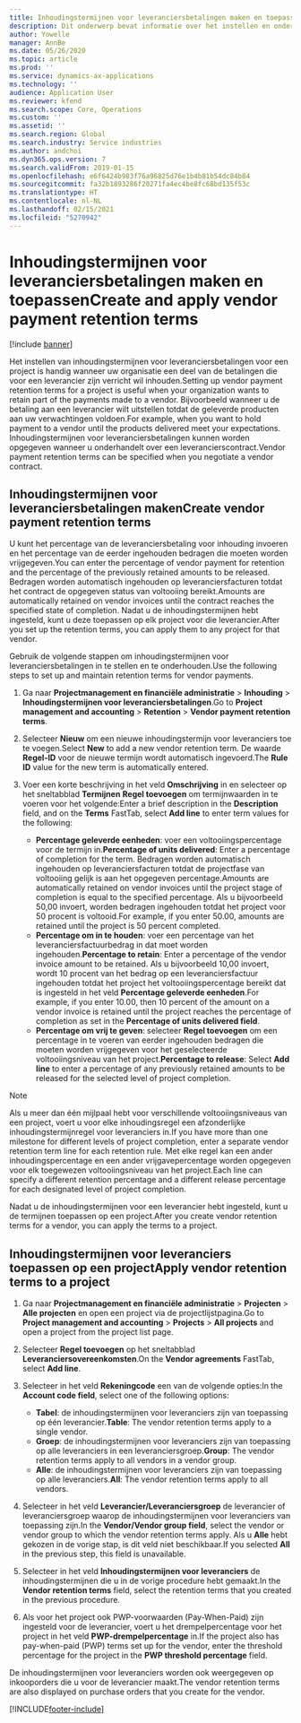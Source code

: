```yaml
---
title: Inhoudingstermijnen voor leveranciersbetalingen maken en toepassen
description: Dit onderwerp bevat informatie over het instellen en onderhouden van inhoudingstermijnen voor leveranciersbetalingen.
author: Yowelle
manager: AnnBe
ms.date: 05/26/2020
ms.topic: article
ms.prod: ''
ms.service: dynamics-ax-applications
ms.technology: ''
audience: Application User
ms.reviewer: kfend
ms.search.scope: Core, Operations
ms.custom: ''
ms.assetid: ''
ms.search.region: Global
ms.search.industry: Service industries
ms.author: andchoi
ms.dyn365.ops.version: 7
ms.search.validFrom: 2019-01-15
ms.openlocfilehash: e6f6424b983f76a96825d76e1b4b81b54dc84b84
ms.sourcegitcommit: fa32b1893286f20271fa4ec4be8fc68bd135f53c
ms.translationtype: HT
ms.contentlocale: nl-NL
ms.lasthandoff: 02/15/2021
ms.locfileid: "5270942"
---
```

# <a name="create-and-apply-vendor-payment-retention-terms"></a><span data-ttu-id="a1bdc-103">Inhoudingstermijnen voor leveranciersbetalingen maken en toepassen</span><span class="sxs-lookup"><span data-stu-id="a1bdc-103">Create and apply vendor payment retention terms</span></span>

[!include [banner](../includes/banner.md)] 

<span data-ttu-id="a1bdc-104">Het instellen van inhoudingstermijnen voor leveranciersbetalingen voor een project is handig wanneer uw organisatie een deel van de betalingen die voor een leverancier zijn verricht wil inhouden.</span><span class="sxs-lookup"><span data-stu-id="a1bdc-104">Setting up vendor payment retention terms for a project is useful when your organization wants to retain part of the payments made to a vendor.</span></span> <span data-ttu-id="a1bdc-105">Bijvoorbeeld wanneer u de betaling aan een leverancier wilt uitstellen totdat de geleverde producten aan uw verwachtingen voldoen.</span><span class="sxs-lookup"><span data-stu-id="a1bdc-105">For example, when you want to hold payment to a vendor until the products delivered meet your expectations.</span></span> <span data-ttu-id="a1bdc-106">Inhoudingstermijnen voor leveranciersbetalingen kunnen worden opgegeven wanneer u onderhandelt over een leverancierscontract.</span><span class="sxs-lookup"><span data-stu-id="a1bdc-106">Vendor payment retention terms can be specified when you negotiate a vendor contract.</span></span>

## <a name="create-vendor-payment-retention-terms"></a><span data-ttu-id="a1bdc-107">Inhoudingstermijnen voor leveranciersbetalingen maken</span><span class="sxs-lookup"><span data-stu-id="a1bdc-107">Create vendor payment retention terms</span></span>

<span data-ttu-id="a1bdc-108">U kunt het percentage van de leveranciersbetaling voor inhouding invoeren en het percentage van de eerder ingehouden bedragen die moeten worden vrijgegeven.</span><span class="sxs-lookup"><span data-stu-id="a1bdc-108">You can enter the percentage of vendor payment for retention and the percentage of the previously retained amounts to be released.</span></span> <span data-ttu-id="a1bdc-109">Bedragen worden automatisch ingehouden op leveranciersfacturen totdat het contract de opgegeven status van voltooiing bereikt.</span><span class="sxs-lookup"><span data-stu-id="a1bdc-109">Amounts are automatically retained on vendor invoices until the contract reaches the specified state of completion.</span></span> <span data-ttu-id="a1bdc-110">Nadat u de inhoudingstermijnen hebt ingesteld, kunt u deze toepassen op elk project voor die leverancier.</span><span class="sxs-lookup"><span data-stu-id="a1bdc-110">After you set up the retention terms, you can apply them to any project for that vendor.</span></span>

<span data-ttu-id="a1bdc-111">Gebruik de volgende stappen om inhoudingstermijnen voor leveranciersbetalingen in te stellen en te onderhouden.</span><span class="sxs-lookup"><span data-stu-id="a1bdc-111">Use the following steps to set up and maintain retention terms for vendor payments.</span></span> 

1. <span data-ttu-id="a1bdc-112">Ga naar **Projectmanagement en financiële administratie** > **Inhouding** > **Inhoudingstermijnen voor leveranciersbetalingen**.</span><span class="sxs-lookup"><span data-stu-id="a1bdc-112">Go to **Project management and accounting** > **Retention** > **Vendor payment retention terms**.</span></span>
2. <span data-ttu-id="a1bdc-113">Selecteer **Nieuw** om een nieuwe inhoudingstermijn voor leveranciers toe te voegen.</span><span class="sxs-lookup"><span data-stu-id="a1bdc-113">Select **New** to add a new vendor retention term.</span></span> <span data-ttu-id="a1bdc-114">De waarde **Regel-ID** voor de nieuwe termijn wordt automatisch ingevoerd.</span><span class="sxs-lookup"><span data-stu-id="a1bdc-114">The **Rule ID** value for the new term is automatically entered.</span></span> 
3. <span data-ttu-id="a1bdc-115">Voer een korte beschrijving in het veld **Omschrijving** in en selecteer op het sneltabblad **Termijnen** **Regel toevoegen** om termijnwaarden in te voeren voor het volgende:</span><span class="sxs-lookup"><span data-stu-id="a1bdc-115">Enter a brief description in the **Description** field, and on the **Terms** FastTab, select **Add line** to enter term values for the following:</span></span>

   - <span data-ttu-id="a1bdc-116">**Percentage geleverde eenheden**: voer een voltooiingspercentage voor de termijn in.</span><span class="sxs-lookup"><span data-stu-id="a1bdc-116">**Percentage of units delivered**: Enter a percentage of completion for the term.</span></span> <span data-ttu-id="a1bdc-117">Bedragen worden automatisch ingehouden op leveranciersfacturen totdat de projectfase van voltooiing gelijk is aan het opgegeven percentage.</span><span class="sxs-lookup"><span data-stu-id="a1bdc-117">Amounts are automatically retained on vendor invoices until the project stage of completion is equal to the specified percentage.</span></span> <span data-ttu-id="a1bdc-118">Als u bijvoorbeeld 50,00 invoert, worden bedragen ingehouden totdat het project voor 50 procent is voltooid.</span><span class="sxs-lookup"><span data-stu-id="a1bdc-118">For example, if you enter 50.00, amounts are retained until the project is 50 percent completed.</span></span>
   - <span data-ttu-id="a1bdc-119">**Percentage om in te houden**: voer een percentage van het leveranciersfactuurbedrag in dat moet worden ingehouden.</span><span class="sxs-lookup"><span data-stu-id="a1bdc-119">**Percentage to retain**: Enter a percentage of the vendor invoice amount to be retained.</span></span> <span data-ttu-id="a1bdc-120">Als u bijvoorbeeld 10,00 invoert, wordt 10 procent van het bedrag op een leveranciersfactuur ingehouden totdat het project het voltooiingspercentage bereikt dat is ingesteld in het veld **Percentage geleverde eenheden**.</span><span class="sxs-lookup"><span data-stu-id="a1bdc-120">For example, if you enter 10.00, then 10 percent of the amount on a vendor invoice is retained until the project reaches the percentage of completion as set in the **Percentage of units delivered field**.</span></span>
   - <span data-ttu-id="a1bdc-121">**Percentage om vrij te geven**: selecteer **Regel toevoegen** om een percentage in te voeren van eerder ingehouden bedragen die moeten worden vrijgegeven voor het geselecteerde voltooiingsniveau van het project.</span><span class="sxs-lookup"><span data-stu-id="a1bdc-121">**Percentage to release**: Select **Add line** to enter a percentage of any previously retained amounts to be released for the selected level of project completion.</span></span>

> [!NOTE]
> <span data-ttu-id="a1bdc-122">Als u meer dan één mijlpaal hebt voor verschillende voltooiingsniveaus van een project, voert u voor elke inhoudingsregel een afzonderlijke inhoudingstermijnregel voor leveranciers in.</span><span class="sxs-lookup"><span data-stu-id="a1bdc-122">If you have more than one milestone for different levels of project completion, enter a separate vendor retention term line for each retention rule.</span></span> <span data-ttu-id="a1bdc-123">Met elke regel kan een ander inhoudingspercentage en een ander vrijgavepercentage worden opgegeven voor elk toegewezen voltooiingsniveau van het project.</span><span class="sxs-lookup"><span data-stu-id="a1bdc-123">Each line can specify a different retention percentage and a different release percentage for each designated level of project completion.</span></span>

<span data-ttu-id="a1bdc-124">Nadat u de inhoudingstermijnen voor een leverancier hebt ingesteld, kunt u de termijnen toepassen op een project.</span><span class="sxs-lookup"><span data-stu-id="a1bdc-124">After you create vendor retention terms for a vendor, you can apply the terms to a project.</span></span>

## <a name="apply-vendor-retention-terms-to-a-project"></a><span data-ttu-id="a1bdc-125">Inhoudingstermijnen voor leveranciers toepassen op een project</span><span class="sxs-lookup"><span data-stu-id="a1bdc-125">Apply vendor retention terms to a project</span></span>

1. <span data-ttu-id="a1bdc-126">Ga naar **Projectmanagement en financiële administratie** > **Projecten** > **Alle projecten** en open een project via de projectlijstpagina.</span><span class="sxs-lookup"><span data-stu-id="a1bdc-126">Go to **Project management and accounting** > **Projects** > **All projects** and open a project from the project list page.</span></span>
2. <span data-ttu-id="a1bdc-127">Selecteer **Regel toevoegen** op het sneltabblad **Leveranciersovereenkomsten**.</span><span class="sxs-lookup"><span data-stu-id="a1bdc-127">On the **Vendor agreements** FastTab, select **Add line**.</span></span>
3. <span data-ttu-id="a1bdc-128">Selecteer in het veld **Rekeningcode** een van de volgende opties:</span><span class="sxs-lookup"><span data-stu-id="a1bdc-128">In the **Account code field**, select one of the following options:</span></span> 

   - <span data-ttu-id="a1bdc-129">**Tabel**: de inhoudingstermijnen voor leveranciers zijn van toepassing op één leverancier.</span><span class="sxs-lookup"><span data-stu-id="a1bdc-129">**Table**: The vendor retention terms apply to a single vendor.</span></span>
   - <span data-ttu-id="a1bdc-130">**Groep**: de inhoudingstermijnen voor leveranciers zijn van toepassing op alle leveranciers in een leveranciersgroep.</span><span class="sxs-lookup"><span data-stu-id="a1bdc-130">**Group**: The vendor retention terms apply to all vendors in a vendor group.</span></span>
   - <span data-ttu-id="a1bdc-131">**Alle**: de inhoudingstermijnen voor leveranciers zijn van toepassing op alle leveranciers.</span><span class="sxs-lookup"><span data-stu-id="a1bdc-131">**All**: The vendor retention terms apply to all vendors.</span></span>

4. <span data-ttu-id="a1bdc-132">Selecteer in het veld **Leverancier/Leveranciersgroep** de leverancier of leveranciersgroep waarop de inhoudingstermijnen voor leveranciers van toepassing zijn.</span><span class="sxs-lookup"><span data-stu-id="a1bdc-132">In the **Vendor/Vendor group field**, select the vendor or vendor group to which the vendor retention terms apply.</span></span> <span data-ttu-id="a1bdc-133">Als u **Alle** hebt gekozen in de vorige stap, is dit veld niet beschikbaar.</span><span class="sxs-lookup"><span data-stu-id="a1bdc-133">If you selected **All** in the previous step, this field is unavailable.</span></span>
5. <span data-ttu-id="a1bdc-134">Selecteer in het veld **Inhoudingstermijnen voor leveranciers** de inhoudingstermijnen die u in de vorige procedure hebt gemaakt.</span><span class="sxs-lookup"><span data-stu-id="a1bdc-134">In the **Vendor retention terms** field, select the retention terms that you created in the previous procedure.</span></span>
6. <span data-ttu-id="a1bdc-135">Als voor het project ook PWP-voorwaarden (Pay-When-Paid) zijn ingesteld voor de leverancier, voert u het drempelpercentage voor het project in het veld **PWP-drempelpercentage** in.</span><span class="sxs-lookup"><span data-stu-id="a1bdc-135">If the project also has pay-when-paid (PWP) terms set up for the vendor, enter the threshold percentage for the project in the **PWP threshold percentage** field.</span></span>

<span data-ttu-id="a1bdc-136">De inhoudingstermijnen voor leveranciers worden ook weergegeven op inkooporders die u voor de leverancier maakt.</span><span class="sxs-lookup"><span data-stu-id="a1bdc-136">The vendor retention terms are also displayed on purchase orders that you create for the vendor.</span></span>


[!INCLUDE[footer-include](../includes/footer-banner.md)]